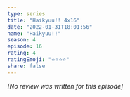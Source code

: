 ```yaml
---
type: series
title: "Haikyuu!! 4x16"
date: "2022-01-31T18:01:56"
name: "Haikyuu!!"
season: 4
episode: 16
rating: 4
ratingEmoji: "⭐️⭐️⭐️⭐️"
share: false
---
```


*[No review was written for this episode]*

